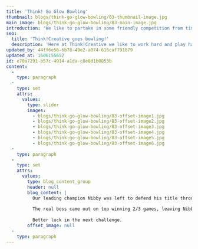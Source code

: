 ```yaml
---
title: 'Think! Go Glow Bowling'
thumbnail: blogs/think-go-glow-bowling/83-thumbnail-image.jpg
main_image: blogs/think-go-glow-bowling/83-main-image.jpg
introduction: 'We like to partake in some friendly competition from time to time outside of the studio, you may remember our last day out Think Go Go-Karting.'
seo:
  title: 'Think!Creative goes bowling!'
  description: 'Here at Think!Creative we like to work hard and play hard! If you feel you would like to work with us call us on 01253 297900'
updated_by: 44ff6e56-6b78-49e2-a074-616caf791879
updated_at: 1606155652
id: e70a7291-b57c-4914-a1da-c8e8d1b0853b
content:
  -
    type: paragraph
  -
    type: set
    attrs:
      values:
        type: slider
        images:
          - blogs/think-go-glow-bowling/83-offset-image1.jpg
          - blogs/think-go-glow-bowling/83-offset-image2.jpg
          - blogs/think-go-glow-bowling/83-offset-image3.jpg
          - blogs/think-go-glow-bowling/83-offset-image4.jpg
          - blogs/think-go-glow-bowling/83-offset-image5.jpg
          - blogs/think-go-glow-bowling/83-offset-image6.jpg
  -
    type: paragraph
  -
    type: set
    attrs:
      values:
        type: blog_content_group
        header: null
        blog_content: |
          Our leading champion Nibby was left to defend his title through Bowling, the rivalry between our team became un-bowl-ievable in the weeks leading up to the night, with our newest creative thinker Natalie joining in on the action.
          
          The real boss came out on top winning 2/3 games, leaving Nibby one last chance to regain a win but the game was close and he was left beaten by our newcomer by only one point.
          
          Better luck in the next challenge.
        offset_image: null
  -
    type: paragraph
---
```

